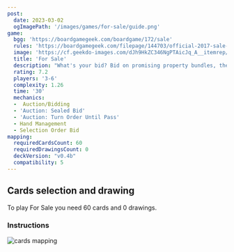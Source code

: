 ```yaml
---
post: 
  date: 2023-03-02
  ogImagePath: '/images/games/for-sale/guide.png'
game:
  bgg: 'https://boardgamegeek.com/boardgame/172/sale'
  rules: 'https://boardgamegeek.com/filepage/144703/official-2017-sale-rulebook'
  image: 'https://cf.geekdo-images.com/dJh9HkZC346NgPTAicJq_A__itemrep/img/f97jITL2ueA_2OAEOW-l6niBLFA=/fit-in/246x300/filters:strip_icc()/pic1513085.jpg'
  title: 'For Sale'
  description: "What's your bid? Bid on promising property bundles, then sell properties for checks."
  rating: 7.2
  players: '3-6'
  complexity: 1.26
  time: '30'
  mechanics:
  -  Auction/Bidding 
  - 'Auction: Sealed Bid' 
  - 'Auction: Turn Order Until Pass' 
  - Hand Management 
  - Selection Order Bid 
mapping:
  requiredCardsCount: 60
  requiredDrawingsCount: 0
  deckVersion: "v0.4b"
  compatibility: 5
---
```


## Cards selection and drawing

To play For Sale you need 60 cards and 0 drawings.

### Instructions

![cards mapping](/images/games/for-sale/guide.png)
